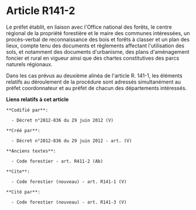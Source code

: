 # Article R141-2

Le préfet établit, en liaison avec l'Office national des forêts, le centre régional de la propriété forestière et le maire
des communes intéressées, un procès-verbal de reconnaissance des bois et forêts à classer et un plan des lieux, compte tenu
des documents et règlements affectant l'utilisation des sols, et notamment des documents d'urbanisme, des plans d'aménagement
foncier et rural en vigueur ainsi que des chartes constitutives des parcs naturels régionaux.

Dans les cas prévus au deuxième alinéa de l'article R. 141-1, les éléments relatifs au déroulement de la procédure sont
adressés simultanément au préfet coordonnateur et au préfet de chacun des départements intéressés.

**Liens relatifs à cet article**

	**Codifié par**:

	  - Décret n°2012-836 du 29 juin 2012 (V)

	**Créé par**:

	  - Décret n°2012-836 du 29 juin 2012 - art. (V)

	**Anciens textes**:

	  - Code forestier - art. R411-2 (Ab)

	**Cite**:

	  - Code forestier (nouveau) - art. R141-1 (V)

	**Cité par**:

	  - Code forestier (nouveau) - art. R141-3 (V)
